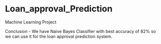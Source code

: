 # Loan_approval_Prediction
Machine Learning Project 

Conclusion - We have Naive Bayes Classifier with best accuracy of 82% so we can use it for the loan approval prediction system.
